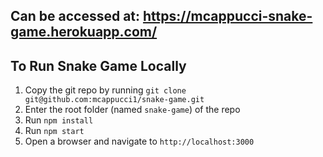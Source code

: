 ## Can be accessed at: https://mcappucci-snake-game.herokuapp.com/ 

## To Run Snake Game Locally

  1. Copy the git repo by running `git clone git@github.com:mcappucci1/snake-game.git`
  2. Enter the root folder (named `snake-game`) of the repo
  3. Run `npm install`
  4. Run `npm start`
  5. Open a browser and navigate to `http://localhost:3000`
